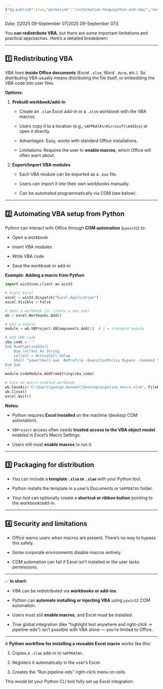 ```yaml
---
{"dg-publish":true,"permalink":"/information-heap/python-and-vba/","noteIcon":"","created":"2025-09-07T08:50:13.361-05:00"}
---
```


Date: [[2025 09-September 07\|2025 09-September 07]]

You **can redistribute VBA**, but there are some important limitations and practical approaches. Here’s a detailed breakdown:

---

## 1️⃣ Redistributing VBA

VBA lives **inside Office documents** (Excel `.xlsm`, Word `.docm`, etc.). So distributing VBA usually means distributing the file itself, or embedding the VBA code into user files.

**Options:**

1. **Prebuilt workbook/add-in**
    
    - Create an `.xlam` Excel add-in or a `.xlsm` workbook with the VBA macros.
        
    - Users copy it to a location (e.g., `%APPDATA%\Microsoft\AddIns`) or open it directly.
        
    - Advantages: Easy, works with standard Office installations.
        
    - Limitations: Requires the user to **enable macros**, which Office will often warn about.
        
2. **Export/Import VBA modules**
    
    - Each VBA module can be exported as a `.bas` file.
        
    - Users can import it into their own workbooks manually.
        
    - Can be automated programmatically via COM (see below).
        

---

## 2️⃣ Automating VBA setup from Python

Python can interact with Office through **COM automation** (`pywin32`) to:

- Open a workbook
    
- Insert VBA modules
    
- Write VBA code
    
- Save the workbook or add-in
    

**Example: Adding a macro from Python**

```python
import win32com.client as win32

# Start Excel
excel = win32.Dispatch("Excel.Application")
excel.Visible = False

# Open a workbook (or create a new one)
wb = excel.Workbooks.Add()

# Add a module
module = wb.VBProject.VBComponents.Add(1)  # 1 = standard module

# Add VBA code
vba_code = '''
Sub RunPipelineEds()
    Dim cellVal As String
    cellVal = ActiveCell.Value
    Shell "powershell.exe -NoProfile -ExecutionPolicy Bypass -Command \\"poetry run pipeline query '" & cellVal & "'\\""
End Sub
'''
module.CodeModule.AddFromString(vba_code)

# Save as macro-enabled workbook
wb.SaveAs(r"C:\Users\george.bennett\Desktop\pipeline_macro.xlsm", FileFormat=52)  # 52 = xlsm
wb.Close()
excel.Quit()
```

**Notes:**

- Python requires **Excel installed** on the machine (desktop COM automation).
    
- `VBProject` access often needs **trusted access to the VBA object model** enabled in Excel’s Macro Settings.
    
- Users still must **enable macros** to run it.
    

---

## 3️⃣ Packaging for distribution

- You can include a **template `.xlsm` or `.xlam`** with your Python tool.
    
- Python installs the template in a user’s Documents or `%APPDATA%` folder.
    
- Your tool can optionally create a **shortcut or ribbon button** pointing to the workbook/add-in.
    

---

## 4️⃣ Security and limitations

- Office warns users when macros are present. There’s no way to bypass this safely.
    
- Some corporate environments disable macros entirely.
    
- COM automation can fail if Excel isn’t installed or the user lacks permissions.
    

---

✅ **In short:**

- VBA can be redistributed via **workbooks or add-ins**.
    
- Python can **automate installing or injecting VBA** using `pywin32` COM automation.
    
- Users must still **enable macros**, and Excel must be installed.
    
- True global integration (like “highlight text anywhere and right-click → pipeline-eds”) isn’t possible with VBA alone — you’re limited to Office.
    

---

A **Python workflow for installing a reusable Excel macro** works like this:

1. Copies a `.xlam` add-in to `%APPDATA%`.
    
2. Registers it automatically in the user’s Excel.
    
3. Creates the “Run pipeline-eds” right-click menu on cells.
    

This would let your Python CLI tool fully set up Excel integration.

